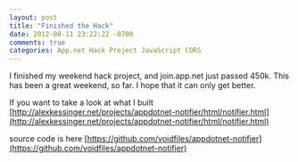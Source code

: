 ```yaml
---
layout: post
title: "Finished the Hack"
date: 2012-08-11 23:22:22 -0700
comments: true
categories: App.net Hack Project JavaScript CORS
---
```


I finished my weekend hack project, and join.app.net just passed 450k. This has been a great weekend, so far. I hope that it can only get better.

If you want to take a look at what I built [http://alexkessinger.net/projects/appdotnet-notifier/html/notifier.html](http://alexkessinger.net/projects/appdotnet-notifier/html/notifier.html)

source code is here [https://github.com/voidfiles/appdotnet-notifier](https://github.com/voidfiles/appdotnet-notifier)